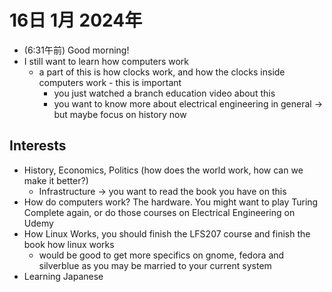 # 16日 1月 2024年
- (6:31午前) Good morning!
- I still want to learn how computers work
  - a part of this is how clocks work, and how the clocks inside computers work - this is important
    - you just watched a branch education video about this
    - you want to know more about electrical engineering in general -> but maybe focus on history now

## Interests
- History, Economics, Politics (how does the world work, how can we make it better?)
  - Infrastructure -> you want to read the book you have on this
- How do computers work? The hardware. You might want to play Turing Complete again, or do those courses on Electrical Engineering on Udemy
- How Linux Works, you should finish the LFS207 course and finish the book how linux works
  - would be good to get more specifics on gnome, fedora and silverblue as you may be married to your current system
- Learning Japanese
 
